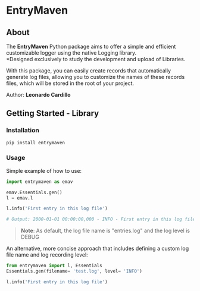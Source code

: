 # EntryMaven

## About

The **EntryMaven** Python package aims to offer a simple and efficient customizable logger using the native Logging library.  
*Designed exclusively to study the development and upload of Libraries.

With this package, you can easily create records that automatically generate log files, allowing you to customize the names of these records files, which will be stored in the root of your project.

Author: **Leonardo Cardillo**

## Getting Started - Library

### Installation

```Python
pip install entrymaven
```

### Usage

Simple example of how to use:

```Python
import entrymaven as emav

emav.Essentials.gen()
l = emav.l

l.info('First entry in this log file')

# Output: 2000-01-01 00:00:00,000 - INFO - First entry in this log file
```

> **Note**: As default, the log file name is "entries.log" and the log level is DEBUG

An alternative, more concise approach that includes defining a custom log file name and log recording level:

```Python
from entrymaven import l, Essentials
Essentials.gen(filename= 'test.log', level= 'INFO')

l.info('First entry in this log file')
```
